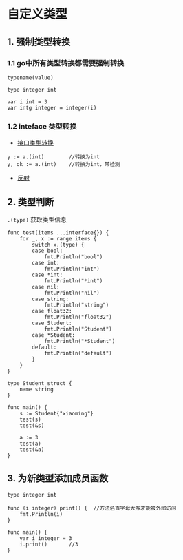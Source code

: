 # 自定义类型

## 1. 强制类型转换

### 1.1 go中所有类型转换都需要强制转换

```golang
typename(value)
```

```golang
type integer int

var i int = 3
var intg integer = integer(i)
```

### 1.2 inteface 类型转换

* [接口类型转换](golang.interface.md#2-空接口及与普通类型的转换)

```golang
y := a.(int)        //转换为int
y, ok := a.(int)    //转换为int，带检测
```

* [反射](golang.reflect.md)

## 2. 类型判断

`.(type)` 获取类型信息

```golang
func test(items ...interface{}) {
    for _, x := range items {
        switch x.(type) {
        case bool:
            fmt.Println("bool")
        case int:
            fmt.Println("int")
        case *int:
            fmt.Println("*int")
        case nil:
            fmt.Println("nil")
        case string:
            fmt.Println("string")
        case float32:
            fmt.Println("float32")
        case Student:
            fmt.Println("Student")
        case *Student:
            fmt.Println("*Student")
        default:
            fmt.Println("default")
        }
    }
}

type Student struct {
    name string
}

func main() {
    s := Student{"xiaoming"}
    test(s)
    test(&s)

    a := 3
    test(a)
    test(&a)
}
```

## 3. 为新类型添加成员函数

```golang
type integer int

func (i integer) print() {  //方法名首字母大写才能被外部访问
    fmt.Println(i)
}

func main() {
    var i integer = 3
    i.print()       //3
}
```